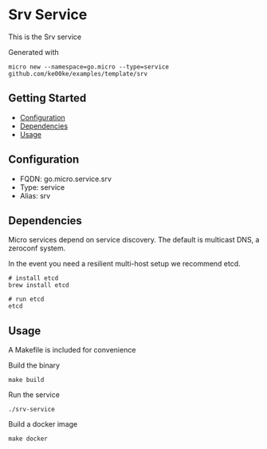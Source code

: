 # Srv Service

This is the Srv service

Generated with

```
micro new --namespace=go.micro --type=service github.com/ke00ke/examples/template/srv
```

## Getting Started

- [Configuration](#configuration)
- [Dependencies](#dependencies)
- [Usage](#usage)

## Configuration

- FQDN: go.micro.service.srv
- Type: service
- Alias: srv

## Dependencies

Micro services depend on service discovery. The default is multicast DNS, a zeroconf system.

In the event you need a resilient multi-host setup we recommend etcd.

```
# install etcd
brew install etcd

# run etcd
etcd
```

## Usage

A Makefile is included for convenience

Build the binary

```
make build
```

Run the service
```
./srv-service
```

Build a docker image
```
make docker
```